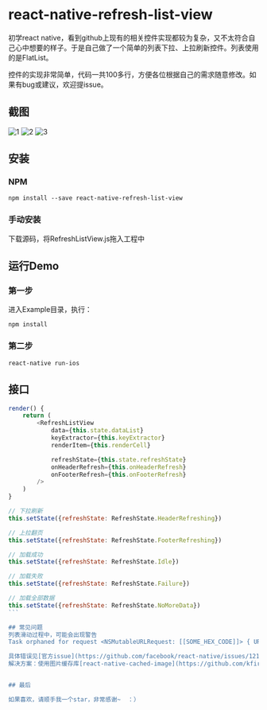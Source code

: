 # react-native-refresh-list-view

初学react native，看到github上现有的相关控件实现都较为复杂，又不太符合自己心中想要的样子。于是自己做了一个简单的列表下拉、上拉刷新控件。列表使用的是FlatList。

控件的实现非常简单，代码一共100多行，方便各位根据自己的需求随意修改。如果有bug或建议，欢迎提issue。

## 截图

<img src="https://github.com/huanxsd/react-native-refresh-list-view/blob/master/screen_shot/1.png" alt="1" title="1">
<img src="https://github.com/huanxsd/react-native-refresh-list-view/blob/master/screen_shot/2.png" alt="2" title="2">
<img src="https://github.com/huanxsd/react-native-refresh-list-view/blob/master/screen_shot/3.png" alt="3" title="3">

## 安装

### NPM
```
npm install --save react-native-refresh-list-view
```

### 手动安装
下载源码，将RefreshListView.js拖入工程中


## 运行Demo

### 第一步
进入Example目录，执行：
```
npm install
```

### 第二步
```
react-native run-ios
```

## 接口

```` javascript
render() {
    return (
        <RefreshListView
            data={this.state.dataList}
            keyExtractor={this.keyExtractor}
            renderItem={this.renderCell}

            refreshState={this.state.refreshState}
            onHeaderRefresh={this.onHeaderRefresh}
            onFooterRefresh={this.onFooterRefresh}
        />
    )
}

// 下拉刷新
this.setState({refreshState: RefreshState.HeaderRefreshing})

// 上拉翻页
this.setState({refreshState: RefreshState.FooterRefreshing})

// 加载成功
this.setState({refreshState: RefreshState.Idle})

// 加载失败
this.setState({refreshState: RefreshState.Failure})

// 加载全部数据
this.setState({refreshState: RefreshState.NoMoreData})
```

## 常见问题
列表滑动过程中，可能会出现警告
Task orphaned for request <NSMutableURLRequest: [[SOME_HEX_CODE]]> { URL: [[IMG_URL]] }

具体错误见[官方issue](https://github.com/facebook/react-native/issues/12152)。
解决方案：使用图片缓存库[react-native-cached-image](https://github.com/kfiroo/react-native-cached-image)


## 最后

如果喜欢，请顺手我一个star，非常感谢~  ：）
